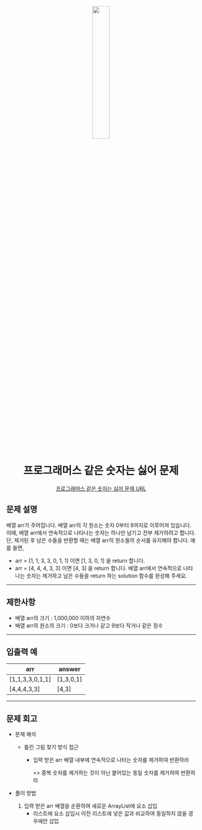 <div align="center">
<img src="" width = "30%" height="30%">

# 프로그래머스 같은 숫자는 싫어 문제
[프로그래머스 같은 숫자는 싫어 문제 URL](https://school.programmers.co.kr/learn/courses/30/lessons/12906)


</div>



## 문제 설명
배열 arr가 주어집니다. 배열 arr의 각 원소는 숫자 0부터 9까지로 이루어져 있습니다. 이때, 배열 arr에서 연속적으로 나타나는 숫자는 하나만 남기고 전부 제거하려고 합니다. 단, 제거된 후 남은 수들을 반환할 때는 배열 arr의 원소들의 순서를 유지해야 합니다. 예를 들면,

* arr = [1, 1, 3, 3, 0, 1, 1] 이면 [1, 3, 0, 1] 을 return 합니다.
* arr = [4, 4, 4, 3, 3] 이면 [4, 3] 을 return 합니다.
배열 arr에서 연속적으로 나타나는 숫자는 제거하고 남은 수들을 return 하는 solution 함수를 완성해 주세요.

---
## 제한사항
* 배열 arr의 크기 : 1,000,000 이하의 자연수
* 배열 arr의 원소의 크기 : 0보다 크거나 같고 9보다 작거나 같은 정수

---
## 입출력 예

|arr|answer|
|----|---|
|[1,1,3,3,0,1,1]|[1,3,0,1]|
|[4,4,4,3,3]|[4,3]|

---
## 문제 회고

* 문제 해석
    * 틀린 그림 찾기 방식 접근
        * 입력 받은 arr 배열 내부에 연속적으로 나타는 숫자를 제거하여 반환하라
    
            => 중복 숫자를 제거하는 것이 아닌 붙어있는 동일 숫자를 제거하여 반환하라
    
* 풀이 방법
    1. 입력 받은 arr 배열을 순환하여 새로운 ArrayList에 요소 삽입
       * 리스트에 요소 삽입시 이전 리스트에 넣은 값과 비교하여 동일하지 않을 경우에만 삽입


          

